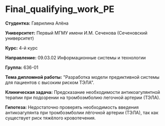 # Final_qualifying_work_PE

**Студентка:** Гаврилина Алёна  

**Университет:** Первый МГМУ имени И.М. Сеченова (Сеченовский университет)  

**Курс:** 4-й курс  

**Направление:** 09.03.02 Информационные системы и технологии  

**Группа:** 636-01

**Тема дипломной работы:** "Разработка модели предиктивной системы для пациентов с высоким риском ТЭЛА".

**Клиническая задача:** Предсказание необходимости антикоагулянтной терапии при подозрении на тромбоэмболию легочной артерии (ТЭЛА).

**Гипотеза:** Недостаточно проверять необходимость введения антикоагулянта при тромбоэмболии лёгочной артерии (ТЭЛА), так как существует риск тяжёлого кровотечения.
